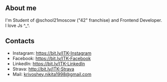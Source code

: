 ## About me
I'm Student of @school21moscow ("42" franchise) and Frontend Developer. I love Js ^_^.
## Contacts
- Instagram:    https://bit.ly/ITK-Instagram
- Facebook:     https://bit.ly/ITK-Facebook
- LinkedIn:        https://bit.ly/ITK-LinkedIn
- Strava:           http://bit.ly/ITK-Strava
- Mail:               krivoshey.nikita1998@gmail.com
